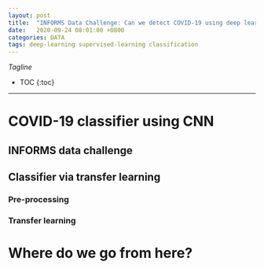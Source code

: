 ```yaml
---
layout: post
title:  "INFORMS Data Challenge: Can we detect COVID-19 using deep learning?"
date:   2020-09-24 08:01:00 +0800
categories: DATA
tags: deep-learning supervised-learning classification
---
```

*Tagline*

* TOC
{:toc}

------------------------------------------------------------------------------

# COVID-19 classifier using CNN

## INFORMS data challenge
## Classifier via transfer learning
### Pre-processing
### Transfer learning

# Where do we go from here?

